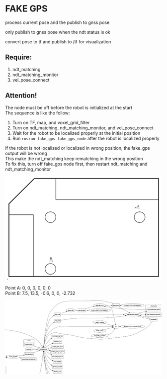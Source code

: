 # FAKE GPS

process current pose and the publish to gnss pose  
  
only publish to gnss pose when the ndt status is ok  
  
convert pose to tf and publish to /tf for visualization  

## Require: 
1. ndt_matching
2. ndt_matching_monitor  
3. vel_pose_connect
  
## Attention!
The node must be off before the robot is initialized at the start  
The sequence is like the follow:  
1. Turn on TF, map, and voxel_grid_filter  
2. Turn on ndt_matching, ndt_matching_monitor, and vel_pose_connect  
3. Wait for the robot to be localized properly at the initial position  
4. Run ```rosrun fake_gps fake_gps_node``` after the robot is localized properly  
  

If the robot is not localized or localized in wrong position, the fake_gps output will be wrong  
This make the ndt_matching keep rematching in the wrong position  
To fix this, turn off fake_gps node first, then restart ndt_matching and ndt_matching_monitor  
  
![init points](img/maps-init.png)
  
Point A: 0, 0, 0, 0, 0, 0  
Point B: 7.5, 13.5, -0.6, 0, 0, -2.732
  

![structure](img/structure.png)
